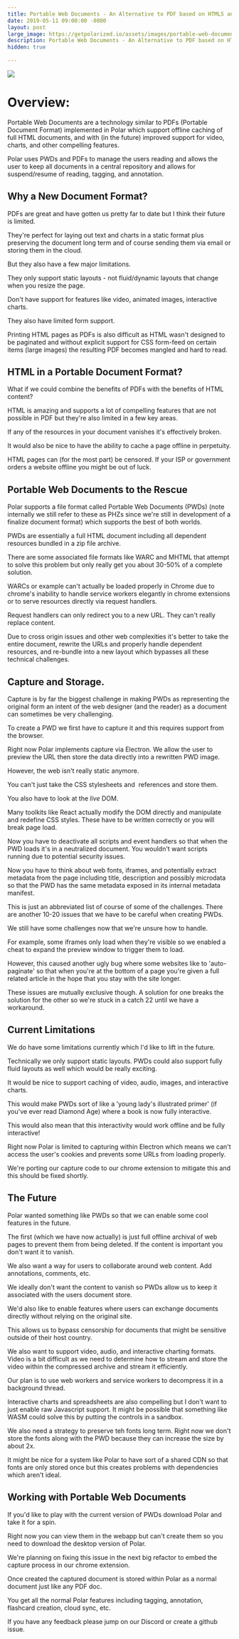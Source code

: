 ```yaml
---
title: Portable Web Documents - An Alternative to PDF based on HTML5 and Web Standards 
date: 2019-05-11 09:00:00 -0800
layout: post
large_image: https://getpolarized.io/assets/images/portable-web-documents-scaled.png
description: Portable Web Documents - An Alternative to PDF based on HTML5 and Web Standards
hidden: true
 
---
```


<img class="img-fluid" src="https://getpolarized.io/assets/images/portable-web-documents-scaled.png">

# Overview:

Portable Web Documents are a technology similar to PDFs (Portable Document
Format) implemented in Polar which support offline caching of full HTML
documents, and with (in the future) improved support for video, charts, and
other compelling features.

Polar uses PWDs and PDFs to manage the users reading and allows the user to keep
all documents in a central repository and allows for suspend/resume of reading,
tagging, and annotation.

## Why a New Document Format?

PDFs are great and have gotten us pretty far to date but I think their future 
is limited.

They're perfect for laying out text and charts in a static format plus
preserving the document long term and of course sending them via email or
storing them in the cloud.

But they also have a few major limitations.

They only support static layouts - not fluid/dynamic layouts that change when
you resize the page.

Don't have support for features like video, animated images, interactive charts.

They also have limited form support.

Printing HTML pages as PDFs is also difficult as HTML wasn't designed to be 
paginated and without explicit support for CSS form-feed on certain items 
(large images) the resulting PDF becomes mangled and hard to read. 

## HTML in a Portable Document Format?

What if we could combine the benefits of PDFs with the benefits of HTML content?

HTML is amazing and supports a lot of compelling features that are not possible 
in PDF but they're also limited in a few key areas.

If any of the resources in your document vanishes it's effectively broken.

It would also be nice to have the ability to cache a page offline in perpetuity.  

HTML pages can (for the most part) be censored.  If your ISP or government orders
a website offline you might be out of luck.

## Portable Web Documents to the Rescue

Polar supports a file format called Portable Web Documents (PWDs) (note
internally we still refer to these as PHZs since we're still in development of a 
finalize document format) which supports the best of both worlds.

PWDs are essentially a full HTML document including all dependent resources 
bundled in a zip file archive.

There are some associated file formats like WARC and MHTML that attempt to solve
this problem but only really get you about 30-50% of a complete solution.

WARCs or example can't actually be loaded properly in Chrome due to chrome's 
inability to handle service workers elegantly in chrome extensions or to serve
resources directly via request handlers. 

Request handlers can only redirect you to a new URL.  They can't really replace 
content.   

Due to cross origin issues and other web complexities it's better to take the 
entire document, rewrite the URLs and properly handle dependent resources,
and re-bundle into a new layout which bypasses all these technical challenges.

## Capture and Storage.

Capture is by far the biggest challenge in making PWDs as representing the
original form an intent of the web designer (and the reader) as a document can
sometimes be very challenging.

To create a PWD we first have to capture it and this requires support from the 
browser.

Right now Polar implements capture via Electron.  We allow the user to preview 
the URL then store the data directly into a rewritten PWD image.

However, the web isn't really static anymore.

You can't just take the CSS stylesheets and <img> references and store them.

You also have to look at the *live* DOM.

Many toolkits like React actually modify the DOM directly and manipulate and 
redefine CSS styles.  These have to be written correctly or you will break
page load.

Now you have to deactivate all scripts and event handlers so that when the 
PWD loads it's in a neutralized document. You wouldn't want scripts running due
to potential security issues.

Now you have to think about web fonts, iframes, and potentially extract metadata 
from the page including title, description and possibly microdata so that the 
PWD has the same metadata exposed in its internal metadata manifest.

This is just an abbreviated list of course of some of the challenges.  There are
another 10-20 issues that we have to be careful when creating PWDs.

We still have some challenges now that we're unsure how to handle.

For example, some iframes only load when they're visible so we enabled a cheat 
to expand the preview window to trigger them to load.

However, this caused another ugly bug where some websites like to 'auto-paginate'
so that when you're at the bottom of a page you're given a full related article
in the hope that you stay with the site longer.

These issues are mutually exclusive though.  A solution for one breaks the
solution for the other so we're stuck in a catch 22 until we have a workaround.

## Current Limitations

We do have some limitations currently which I'd like to lift in the future.

Technically we only support static layouts. PWDs could also support fully fluid
layouts as well which would be really exciting.

It would be nice to support caching of video, audio, images, and interactive 
charts.  

This would make PWDs sort of like a 'young lady's illustrated primer' (if you've 
ever read Diamond Age) where a book is now fully interactive.

This would also mean that this interactivity would work offline and be fully 
interactive!  

Right now Polar is limited to capturing within Electron which means we can't 
access the user's cookies and prevents some URLs from loading properly.

We're porting our capture code to our chrome extension to mitigate this and 
this should be fixed shortly.

## The Future

Polar wanted something like PWDs so that we can enable some cool features in the
future.

The first (which we have now actually) is just full offline archival of web
pages to prevent them from being deleted.  If the content is important you don't
want it to vanish.

We also want a way for users to collaborate around web content.  Add
annotations, comments, etc.

We ideally don't want the content to vanish so PWDs allow us to keep it
associated with the users document store.

We'd also like to enable features where users can exchange documents directly 
without relying on the original site.

This allows us to bypass censorship for documents that might be sensitive 
outside of their host country.  

We also want to support video, audio, and interactive charting formats. Video
is a bit difficult as we need to determine how to stream and store the video 
within the compressed archive and stream it efficiently.  

Our plan is to use web workers and service workers to decompress it in a 
background thread.

Interactive charts and spreadsheets are also compelling but I don't want to just
enable raw Javascript support.  It might be possible that something like WASM
could solve this by putting the controls in a sandbox.

We also need a strategy to preserve teh fonts long term.  Right now we don't
store the fonts along with the PWD because they can increase the size by about
2x.  

It might be nice for a system like Polar to have sort of a shared CDN so that
fonts are only stored once but this creates problems with dependencies which 
aren't ideal.

## Working with Portable Web Documents

If you'd like to play with the current version of PWDs download Polar and take
it for a spin.

Right now you can view them in the webapp but can't create them so you need to
download the desktop version of Polar.

We're planning on fixing this issue in the next big refactor to embed the
capture process in our chrome extension.

Once created the captured document is stored within Polar as a normal document 
just like any PDF doc.

You get all the normal Polar features including tagging, annotation, flashcard
creation, cloud sync, etc.

If you have any feedback please jump on our Discord or create a github issue.
